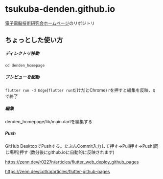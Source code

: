 # tsukuba-denden.github.io
[電子電脳技術研究会ホームページ](https://tsukuba-denden.github.io/)のリポジトリ

## ちょっとした使い方

##### ディレクトリ移動
```cd denden_homepage```
##### プレビューを起動
```flutter run -d Edge```(```flutter run```だけだとChrome)
rを押すと編集を反映、qで終了
##### 編集
denden_homepage/lib/main.dartを編集する
##### Push
GitHub DesktopでPushする。たぶんCommit入力して押す→Pull押す→Push(同じ場所)押す
(数分後にgithub.ioに自動的に反映されます)

https://zenn.dev/r0227n/articles/flutter_web_deploy_github_pages

https://zenn.dev/cotlra/articles/flutter-github-pages
